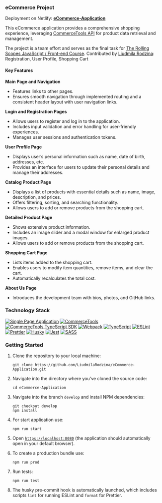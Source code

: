### eCommerce Project

Deployment on Netlify: **[eCommerce-Application](https://rss-ecommerce-app-project.netlify.app/)**

This eCommerce application provides a comprehensive shopping experience, leveraging [CommerceTools API](https://docs.commercetools.com/api/) for product data retrieval and management.

The project is a team effort and serves as the final task for [The Rolling Scopes JavaScript / Front-end Course](https://rs.school/courses/javascript-ru).
Contributed by [Liudmila Rodzina](https://github.com/LiudmilaRodzina): Registration, User Profile, Shopping Cart

#### Key Features

**Main Page and Navigation**

- Features links to other pages.
- Ensures smooth navigation through implemented routing and a consistent header layout with user navigation links.

**Login and Registration Pages**

- Allows users to register and log in to the application.
- Includes input validation and error handling for user-friendly experiences.
- Manages user sessions and authentication tokens.

**User Profile Page**

- Displays user’s personal information such as name, date of birth, addresses, etc.
- Provides an interface for users to update their personal details and manage their addresses.

**Catalog Product Page**

- Displays a list of products with essential details such as name, image, description, and prices.
- Offers filtering, sorting, and searching functionality.
- Allows users to add or remove products from the shopping cart.

**Detailed Product Page**

- Shows extensive product information.
- Includes an image slider and a modal window for enlarged product images.
- Allows users to add or remove products from the shopping cart.

**Shopping Cart Page**

- Lists items added to the shopping cart.
- Enables users to modify item quantities, remove items, and clear the cart.
- Automatically recalculates the total cost.

**About Us Page**

- Introduces the development team with bios, photos, and GitHub links.

### Technology Stack

[![Single Page Application](https://img.shields.io/badge/SPA-Single%20Page%20Application-blue)](https://developer.mozilla.org/en-US/docs/Glossary/SPA)
[![CommerceTools](https://img.shields.io/badge/CommerceTools-API-green)](https://docs.commercetools.com/docs)
[![CommerceTools TypeScript SDK](https://img.shields.io/badge/CommerceTools-SDK-blue)](https://docs.commercetools.com/sdk/typescript-sdk)
[![Webpack](https://img.shields.io/badge/Webpack-Bundler-blue)](https://webpack.js.org/guides/getting-started/)
[![TypeScript](https://img.shields.io/badge/TypeScript-Language-blue)](https://www.typescriptlang.org/)
[![ESLint](https://img.shields.io/badge/ESLint-Linting-blue)](https://eslint.org/docs/user-guide/getting-started)
[![Prettier](https://img.shields.io/badge/Prettier-Code%20Formatting-blue)](https://prettier.io/docs/en/index.html)
[![Husky](https://img.shields.io/badge/Husky-Git%20Hooks-green)](https://github.com/typicode/husky#readme)
[![Jest](https://img.shields.io/badge/Jest-Testing-red)](https://jestjs.io/docs/getting-started)
[![SASS](https://img.shields.io/badge/SASS-CSS%20Preprocessor-pink)](https://sass-lang.com/guide/)

### Getting Started

1. Clone the repository to your local machine:

   ```command-line
   git clone https://github.com/LiudmilaRodzina/eCommerce-Application.git
   ```

2. Navigate into the directory where you've cloned the source code:

   ```command-line
   cd eCommerce-Application
   ```

3. Navigate into the branch `develop` and install NPM dependencies:

   ```command-line
   git checkout develop
   npm install
   ```

4. For start application use:

   ```command-line
   npm run start
   ```

5. Open [`https://localhost:8080`](https://localhost:8080) (the application should automatically open in your default browser).

6. To create a production bundle use:

   ```command-line
   npm run prod
   ```

7. Run tests:

   ```command-line
   npm run test
   ```

8. The husky pre-commit hook is automatically launched, which includes scripts `lint` for running ESLint and `format` for Prettier.
